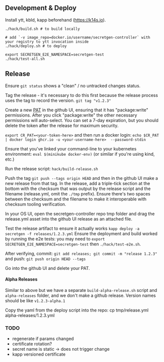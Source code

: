 ## Development & Deploy

Install ytt, kbld, kapp beforehand (https://k14s.io).

```
./hack/build.sh # to build locally

# add `-v image_repo=docker.io/username/secretgen-controller` with your registry to ytt invocation inside
./hack/deploy.sh # to deploy

export SECRETGEN_E2E_NAMESPACE=secretgen-test
./hack/test-all.sh
```

## Release
Ensure `git status` shows a "clean" / no untracked changes status.

Tag the release - it's necessary to do this first because the release process
uses the tag to record the version.
`git tag "v1.2.3"`

Create a new
[PAT](https://docs.github.com/en/authentication/keeping-your-account-and-data-secure/creating-a-personal-access-token)
in the github UI, ensuring that it has "package:write"
permissions. After you click "package:write" the other necessary permissions
will auto-select. You can set a 7-day expiration, but you should delete the
token after the release for maximum security.

`export CR_PAT=<your-token-here>`
and then run a docker login:
`echo $CR_PAT | docker login ghcr.io -u <your-username-here>  --password-stdin`

Ensure that you've linked your command-line to your kubernetes environment:
`eval $(minikube docker-env)` (or similar if you're using kind, etc.)

Run the release script:  `hack/build-release.sh`

Push the tag `git push --tags origin HEAD` and then in the github UI make a new
release from that tag.
In the release, add a triple-tick section at the bottom with the checksum that
was output by the release script and the filename (release.yml,  omit the
`./tmp` prefix). Ensure there's two spaces between the checksum and the filename
to make it interoperable with checksum tooling verification.

In your OS UI, open the secretgen-controller repo tmp folder and drag the
release.yml asset into the github UI release as an attached file.

Test the release artifact to ensure it actually works
`kapp deploy -a secretgen -f releases/1.2.3.yml`
Ensure the deployment and build worked by running the e2e tests:
you may need to `export SECRETGEN_E2E_NAMESPACE=secretgen-test`
then `./hack/test-e2e.sh`.

After verifying, commit: `git add releases; git commit -m "release 1.2.3"`
and push: `git push origin HEAD --tags`

Go into the github UI and delete your PAT.

#### Alpha Releases
Similar to above but we have a separate `build-alpha-release.sh` script and
`alpha-releases` folder, and we don't make a github release.
Version names should be like `v1.2.3-alpha.1`

Copy the yaml from the deploy script into the repo:
cp tmp/release.yml alpha-releases/1.2.3.yml

### TODO

- regenerate if params changed
- certificate rotation?
- secret name is static -> does not trigger change
- kapp versioned certificate
